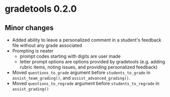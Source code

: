 # gradetools 0.2.0 

## Minor changes  

- Added ability to leave a personalized comment in a student's feedback file without any grade associated
- Prompting is neater 
    - prompt codes starting with digits are user made
    - letter prompt options are options provided by gradetools (e.g. adding rubric items, noting issues, and providing personalized feedback)
- Moved `questions_to_grade` argument before `students_to_grade` in `assist_team_grading()`, and `assist_advanced_grading()`.
- Moved `questions_to_regrade` argument before `students_to_regrade` in `assist_grading()`